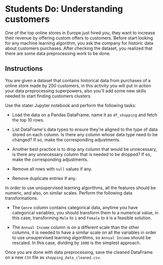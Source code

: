 # Students Do: Understanding customers

One of the top online stores in Europe just hired you, they want to increase their revenue by offering custom offers to customers. Before start looking for any machine learning algorithm, you ask the company for historic data about customers purchases. After checking the dataset, you realized that there are some data preprocessing work to be done.

## Instructions

You are given a dataset that contains historical data from purchases of a online store made by 200 customers, in this activity you will put in action your data preprocessing superpowers, also you'll add some new skills needed to start finding customers clusters.

Use the stater Jupyter notebook and perform the following tasks:

* Load the data on a Pandas DataFrame, name it as `df_shopping` and fetch the top 10 rows.

* List DataFrame's data types to ensure they're aligned to the type of data stored on each column. Is there any column whose data type need to be changed? If so, make the corresponding adjustments.

* Another best practice is to drop any column that would be unnecessary, is there any unnecessary column that is needed to be dropped? If so, make the corresponding adjustments.

* Remove all rows with `null` values if any.

* Remove duplicate entries if any.

In order to use unsupervised learning algorithms, all the features should be numeric, and also, on similar scales. Perform the following data transformations.

* The `Genre` column contains categorical data, anytime you have categorical variables, you should transform them to a numerical value, in this case, transforming `Male` to `1` and `Female` to `0` is a feasible solution.

* The `Annual Income` column is on a different scale than the other columns, it is needed to have a similar scale on all the variables in order to use unsupervised learning algorithms, so `Annual Income` should be rescaled. In this case, dividing by `1000` is the simplest approach.

Once you are done with data preprocessing, save the cleaned DataFrame on a new `CSV` file as `shopping_data_cleaned.csv`.
